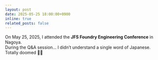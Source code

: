 ```yaml
---
layout: post
date: 2025-05-25 18:00:00+0900
inline: true
related_posts: false
---
```


On May 25, 2025, I attended the **JFS Foundry Engineering Conference** in Nagoya.  
During the Q&A session... I didn’t understand a single word of Japanese.  
Totally doomed 😵‍💫
